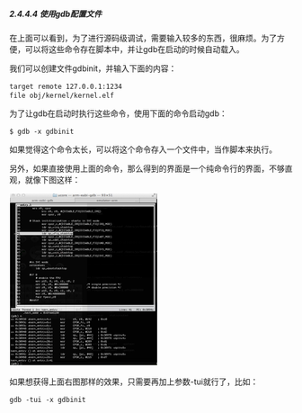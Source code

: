 
##### 2.4.4.4 使用gdb配置文件

在上面可以看到，为了进行源码级调试，需要输入较多的东西，很麻烦。为了方便，可以将这些命令存在脚本中，并让gdb在启动的时候自动载入。

我们可以创建文件gdbinit，并输入下面的内容：

	target remote 127.0.0.1:1234
	file obj/kernel/kernel.elf
 
为了让gdb在启动时执行这些命令，使用下面的命令启动gdb：

	$ gdb -x gdbinit
 
如果觉得这个命令太长，可以将这个命令存入一个文件中，当作脚本来执行。

另外，如果直接使用上面的命令，那么得到的界面是一个纯命令行的界面，不够直观，就像下图这样：

![纯命令行的界面](../lab0_figs/image002.png "纯命令行的界面")

如果想获得上面右图那样的效果，只需要再加上参数-tui就行了，比如：

	gdb -tui -x gdbinit
 